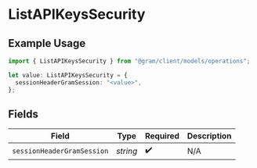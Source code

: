 # ListAPIKeysSecurity

## Example Usage

```typescript
import { ListAPIKeysSecurity } from "@gram/client/models/operations";

let value: ListAPIKeysSecurity = {
  sessionHeaderGramSession: "<value>",
};
```

## Fields

| Field                      | Type                       | Required                   | Description                |
| -------------------------- | -------------------------- | -------------------------- | -------------------------- |
| `sessionHeaderGramSession` | *string*                   | :heavy_check_mark:         | N/A                        |